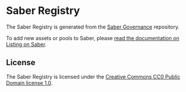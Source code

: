 # Saber Registry

The Saber Registry is generated from the [Saber Governance](https://github.com/saber-hq/governance) repository.

To add new assets or pools to Saber, please [read the documentation on Listing on Saber](https://docs.saber.so/about/listing).

## License

The Saber Registry is licensed under the [Creative Commons CC0 Public Domain license 1.0](LICENSE.txt).
